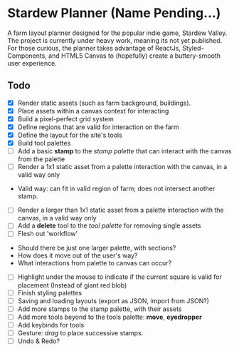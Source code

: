 # Stardew Planner (Name Pending...)

A farm layout planner designed for the popular indie game, Stardew Valley. The project is currently under heavy work, meaning its not yet published. For those curious, the planner takes advantage of ReactJs, Styled-Components, and HTML5 Canvas to (hopefully) create a buttery-smooth user experience.

## Todo
- [x] Render static assets (such as farm background, buildings).
- [x] Place assets within a canvas context for interacting
- [x] Build a pixel-perfect grid system
- [x] Define regions that are valid for interaction on the farm
- [x] Define the layout for the site's tools
- [x] Build tool palettes
- [ ] Add a basic **stamp** to the *stamp palette* that can interact with the canvas from the palette
- [ ] Render a 1x1 static asset from a palette interaction with the canvas, in a valid way only
 - Valid way: can fit in valid region of farm; does not intersect another stamp. 
- [ ] Render a larger than 1x1 static asset from a palette interaction with the canvas, in a valid way only
- [ ] Add a **delete** tool to the *tool palette* for removing single assets
- [ ] Flesh out 'workflow'
 - Should there be just one larger palette, with sections?
 - How does it move out of the user's way?
 - What interactions from palette to canvas can occur?
- [ ] Highlight under the mouse to indicate if the current square is valid for placement (Instead of giant red blob)
- [ ] Finish styling palettes
- [ ] Saving and loading layouts (export as JSON, import from JSON?)
- [ ] Add more stamps to the stamp palette, with their assets
- [ ] Add more tools beyond to the tools palette: **move**, **eyedropper**
- [ ] Add keybinds for tools
- [ ] Gesture: *drag* to place successive stamps.
- [ ] Undo & Redo?
